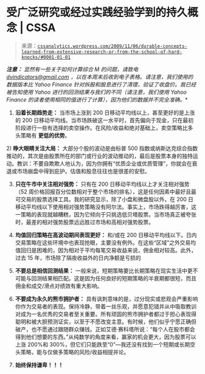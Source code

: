 <!--yml

category: 未分类

日期：2024-05-12 18:43:11

-->

# 受广泛研究或经过实践经验学到的持久概念 | CSSA

> 来源：[`cssanalytics.wordpress.com/2009/11/06/durable-concepts-learned-from-extensive-research-or-from-the-school-of-hard-knocks/#0001-01-01`](https://cssanalytics.wordpress.com/2009/11/06/durable-concepts-learned-from-extensive-research-or-from-the-school-of-hard-knocks/#0001-01-01)

***注意：** 显然有一些关于如何计算综合 M 的问题，请致电* *dvindicators@gmail.com* *，以在本周末后收到电子表格。请注意，我们使用的数据版本比 Yahoo Finance 针对拆股和股息进行了清理，验证了收盘价。我已经被告知使用 Yahoo 进行的回测结果与我们的不同（请注意，我们使用 Yahoo Finance 的读者使用相同的值进行了计算），因为他们的数据并不完全准确。**

1) **沿着长期趋势走：** 当市场上涨到 200 日移动平均线以上，甚至更好的是上涨的 200 日移动平均线。当市场跌破这一水平时，首先偏向于现金，只在最初阶段进行一些有选择的卖空操作。在风险/收益和绝对基础上，卖空策略比多头策略有 **更低的优势**。

2) **睁大眼睛关注大局：** 大部分个股的波动是由标普 500 指数或纳斯达克综合指数推动的，其次是由股票所在的部门或行业的波动推动的，最后是股票本身的独特运动。教训：不要自欺欺人地认为，因为你拥有“优质企业或优质管理”，你就会在衰退或市场崩盘中得到庇护。估值和股息往往也是很差的安慰。

3) **只在牛市中关注相对强势：** 只有在 200 日移动平均线以上才关注相对强势（52 周价格回报百分位数相对于整个市场的排名），这是任何因素中最好且最可交易的股票选择工具。我的研究显示，除了小盘和微盘股以外，在 200 日移动平均线以下使用相对强势策略没有阿尔法。事实上，市场跌得越厉害，这一策略的表现就越糟糕，因为它倾向于只挑选低贝塔股票。当市场真正被夸张时，最差的相对强势股票远远胜过市场和高相对强势股票。

4) **均值回归策略在高波动期间表现更好：** 和/或在 200 日移动平均线以下。日内交易策略在这些环境中也表现抢眼，主要没有例外。在这些“区域”之外交易均值回归是困难的，因为相对于平均每笔交易收益来说，佣金相对较高。此外，过去 15 年，市场除了隔夜收益外的日内净额是亏损的

5) **不要总是相信回测结果：** 一般来说，短期策略要比长期策略在现实生活中更不可能与回测结果相匹配。这是因为任何良好的短期策略的半衰期都很短，而且佣金和成交/滑点对绩效有重大影响。

6) **不要成为永久的熊市拥护者：** 具有讽刺意味的是，过分现实或悲观会严重影响你作为交易者的表现。保持冷静，带着一丝乐观，并愿意犯错并从中吸取教训对成为一名优秀的交易者至关重要。所有顽固的熊市拥护者都过于担心表现得聪明和被大胆预测证实，以至于不愿改变主意。有时候，他们似乎宁愿正确但破产，也不愿通过跟随群众赚钱。正如艾德·赛科塔所说：“每个人在股市都会得到他们想要的东西。”从纯数学的角度来看，赢家的机会更大，因为股票可以上涨 200%和 300%，但它们只能跌至“0”—我还没有找到一个短期或长期空头策略，能与仅做多策略的风险/收益相提并论。

7) **始终保持谦卑！！！**
